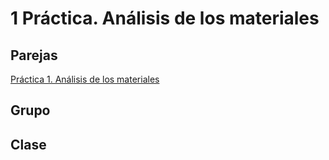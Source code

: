 # 1  Práctica. Análisis de los materiales
## Parejas
[Práctica 1. Análisis de los materiales](resumen.md)
## Grupo
## Clase
